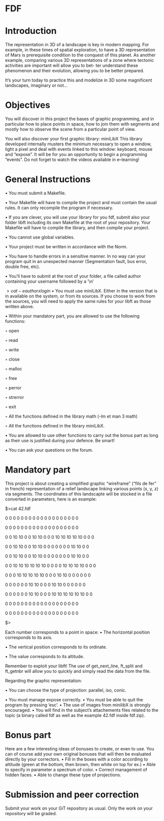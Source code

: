 # FDF
# Introduction

The representation in 3D of a landscape is key in modern mapping. For example, in these times of spatial exploration, to have a 3D representation of Mars is prerequisite condition to the conquest of this planet. As another example, comparing various 3D representations of a zone where tectonic activities are important will allow you to bet- ter understand these phenomenon and their evolution, allowing you to be better prepared.

It’s your turn today to practice this and modelize in 3D some magnificent landscapes, imaginary or not...

# Objectives

You will discover in this project the bases of graphic programming, and in particular how to place points in space, how to join them with segments and mostly how to observe the scene from a particular point of view.

You will also discover your first graphic library: miniLibX This library developed internally musters the minimum necessary to open a window, light a pixel and deal with events linked to this window: keyboard, mouse and “expose”. It will be for you an opportunity to begin a programming “events”. Do not forget to watch the videos available in e–learning!

# General Instructions

• You must submit a Makefile.

• Your Makefile will have to compile the project and must contain the usual rules. It can only recompile the program if necessary.

• If you are clever, you will use your library for you fdf, submit also your folder libft including its own Makefile at the root of your repository. Your Makefile will have to compile the library, and then compile your project.

• You cannot use global variables.

• Your project must be written in accordance with the Norm.

• You have to handle errors in a sensitive manner. In no way can your program quit in an unexpected manner (Segmentation fault, bus error, double free, etc).

• You’ll have to submit at the root of your folder, a file called author containing your username followed by a ’\n’

  $>cat -e author
  xlogin$
• You must use miniLibX. Either in the version that is in available on the system, or from its sources. If you choose to work from the sources, you will need to apply the same rules for your libft as those written above.

• Within your mandatory part, you are allowed to use the following functions:

  ◦ open
  
  ◦ read
  
  ◦ write
  
  ◦ close
  
  ◦ malloc
  
  ◦ free
  
  ◦ perror
  
  ◦ strerror 
  
  ◦ exit
  
  ◦ All the functions defined in the library math (-lm et man 3 math) 
  
  ◦ All the functions defined in the library miniLibX.
  
• You are allowed to use other functions to carry out the bonus part as long as their use is justified during your defence. Be smart!

• You can ask your questions on the forum.

# Mandatory part

This project is about creating a simplified graphic “wireframe” (“fils de fer” in french) representation of a relief landscape linking various points (x, y, z) via segments. The coordinates of this landscapte will be stocked in a file converted in parameters, here is an example:

  $>cat 42.fdf
  
  0  0  0  0  0  0  0  0  0  0  0  0  0  0  0  0  0  0  0
  
  0  0  0  0  0  0  0  0  0  0  0  0  0  0  0  0  0  0  0
  
  0  0 10 10  0  0 10 10  0  0  0 10 10 10 10 10  0  0  0
  
  0  0 10 10  0  0 10 10  0  0  0  0  0  0  0 10 10  0  0
  
  0  0 10 10  0  0 10 10  0  0  0  0  0  0  0 10 10  0  0
  
  0  0 10 10 10 10 10 10  0  0  0  0 10 10 10 10  0  0  0
  
  0  0  0 10 10 10 10 10  0  0  0 10 10  0  0  0  0  0  0
  
  0  0  0  0  0  0 10 10  0  0  0 10 10  0  0  0  0  0  0
  
  0  0  0  0  0  0 10 10  0  0  0 10 10 10 10 10 10  0  0
  
  0  0  0  0  0  0  0  0  0  0  0  0  0  0  0  0  0  0  0
  
  0  0  0  0  0  0  0  0  0  0  0  0  0  0  0  0  0  0  0
  
  $>
  

Each number corresponds to a point in space:
• The horizontal position corresponds to its axis. 

• The vertical position corresponds to its ordinate. 

• The value corresponds to its altitude.


Remember to exploit your libft! The use of get_next_line, ft_split and ft_getnbr will allow you to quickly and simply read the data from the file.

Regarding the graphic representation:

• You can choose the type of projection: parallel, iso, conic.

• You must manage expose correctly.
• You must be able to quit the program by pressing ’esc’.
• The use of images from minilibX is strongly encouraged.
• You will find in the subject’s attachements files related to the topic (a binary called fdf as well as the example 42.fdf inside fdf.zip).

# Bonus part

Here are a few interesting ideas of bonuses to create, or even to use. You can of course add your own original bonuses that will then be evaluated directly by your correctors.
• Fill in the boxes with a color according to altitude (green at the bottom, then brown, then white on top for ex.)
• Able to specify in parameter a spectrum of color.
• Correct management of hidden faces.
• Able to change these type of projections.

# Submission and peer correction

Submit your work on your GiT repository as usual. Only the work on your repository will be graded.
